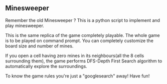 ## Minesweeper
Remember the old Minesweeper ?
This is a python script to implement and play minesweeper.

This is the same replica of the game completely playable. The whole game is to be played on command prompt.
You can completely customize the board size and number of mines.

If you open a cell having zero mines in its neighbours(all the 8 cells surrounding them), the game performs DFS-Depth First Search algorithm to automatically explore the surroundings.

To know the game rules you're just a "googlesearch" away!
Have fun!
